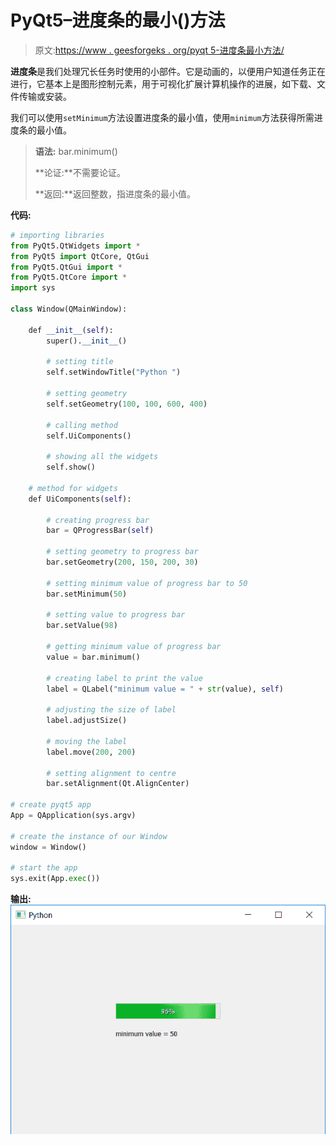 # PyQt5–进度条的最小()方法

> 原文:[https://www . geesforgeks . org/pyqt 5-进度条最小方法/](https://www.geeksforgeeks.org/pyqt5-minimum-method-for-progress-bar/)

**进度条**是我们处理冗长任务时使用的小部件。它是动画的，以便用户知道任务正在进行，它基本上是图形控制元素，用于可视化扩展计算机操作的进展，如下载、文件传输或安装。

我们可以使用`setMinimum`方法设置进度条的最小值，使用`minimum`方法获得所需进度条的最小值。

> **语法:** bar.minimum()
> 
> **论证:**不需要论证。
> 
> **返回:**返回整数，指进度条的最小值。

**代码:**

```py
# importing libraries
from PyQt5.QtWidgets import * 
from PyQt5 import QtCore, QtGui
from PyQt5.QtGui import * 
from PyQt5.QtCore import * 
import sys

class Window(QMainWindow):

    def __init__(self):
        super().__init__()

        # setting title
        self.setWindowTitle("Python ")

        # setting geometry
        self.setGeometry(100, 100, 600, 400)

        # calling method
        self.UiComponents()

        # showing all the widgets
        self.show()

    # method for widgets
    def UiComponents(self):

        # creating progress bar
        bar = QProgressBar(self)

        # setting geometry to progress bar
        bar.setGeometry(200, 150, 200, 30)

        # setting minimum value of progress bar to 50
        bar.setMinimum(50)

        # setting value to progress bar
        bar.setValue(98)

        # getting minimum value of progress bar
        value = bar.minimum()

        # creating label to print the value
        label = QLabel("minimum value = " + str(value), self)

        # adjusting the size of label
        label.adjustSize()

        # moving the label
        label.move(200, 200)

        # setting alignment to centre
        bar.setAlignment(Qt.AlignCenter)

# create pyqt5 app
App = QApplication(sys.argv)

# create the instance of our Window
window = Window()

# start the app
sys.exit(App.exec())
```

**输出:**
![](img/61d7c1de5d769742f2a4e3de5f9f9680.png)
